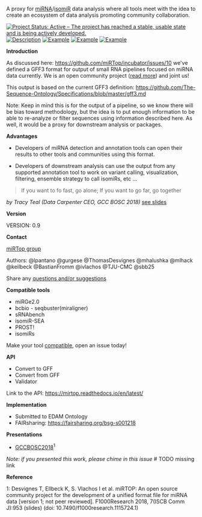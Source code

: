 A proxy for [miRNA](https://en.wikipedia.org/wiki/MicroRNA)/[isomiR](https://en.wikipedia.org/wiki/IsomiR) data analysis where all tools meet with the idea to create an ecosystem of data analysis promoting community collaboration.

[![Project Status: Active – The project has reached a stable, usable state and is being actively developed.](http://www.repostatus.org/badges/latest/active.svg)](http://www.repostatus.org/#active)
[![Description](https://img.shields.io/badge/gff3-definition-yellow.svg)](https://github.com/miRTop/mirGFF3/blob/master/definition.md)
[![Example](https://img.shields.io/badge/gff3-example-green.svg)](https://github.com/miRTop/mirGFF3/blob/master/example.gff)
[![Example](https://img.shields.io/badge/FAIRsharing-accepted-blue.svg)](https://fairsharing.org/bsg-s001218)
[![Example](https://img.shields.io/badge/EDMA-waiting-yellow.svg)](https://github.com/edamontology/edamontology/issues/364)



**Introduction**

As discussed here: https://github.com/miRTop/incubator/issues/10 we've defined a GFF3 format for output of small RNA pipelines focused on miRNA data currently. We is an open community project ([read more](http://mirtop.github.io)) and joint us!

This output is based on the current GFF3 definition: https://github.com/The-Sequence-Ontology/Specifications/blob/master/gff3.md

Note: Keep in mind this is for the output of a pipeline, so we know there will be bias toward methodology, but the idea is to put enough information to be able to re-analyze or filter sequences using information described here. As well, it would be a proxy for downstream analysis or packages.

**Advantages**

* Developers of miRNA detection and annotation tools can open their results to other tools and communities using this format.

* Developers of downstream analysis can use the output from any supported annotation tool to work on variant calling, visualization, filtering, ensemble strategy to call isomiRs, etc ...

> If you want to fo fast, go alone;
> If you want to go far, go together

*by Tracy Teal (Data Carpenter CEO, GCC BOSC 2018)* [see slides](https://gccbosc2018.sched.com/event/EQF7/opening-keynote-tracy-k-teal)

**Version**

VERSION: 0.9

**Contact**

[miRTop group](https://mirTop.github.io)

Authors: @lpantano @gurgese @ThomasDesvignes @mhalushka @mlhack @keilbeck @BastianFromm @ivlachos @TJU-CMC @sbb25

Share any [questions and/or suggestions](https://github.com/miRTop/mirGFF3/issues/new)

**Compatible tools**

* miRGe2.0
* bcbio - seqbuster(miraligner)
* sRNAbench
* isomiR-SEA
* PROST!
* isomiRs

Make your tool [compatible](https://github.com/miRTop/mirtop/issues/new), open an issue today!

**API**

* Convert to GFF
* Convert from GFF
* Validator

Link to the API: https://mirtop.readthedocs.io/en/latest/

**Implementation**

* Submitted to EDAM Ontology
* FAIRsharing: https://fairsharing.org/bsg-s001218


**Presentations**

* [GCCBOSC2018](https://f1000research.com/slides/7-953)<sup>1</sup>

*Note: if you presented this work, please chime in this issue* # TODO missing link


**Reference**

1: Desvignes T, EIlbeck K, S. Vlachos I et al. miRTOP: An open source community project for the development of a unified format file for miRNA data [version 1; not peer reviewed]. F1000Research 2018, 7(ISCB Comm J):953 (slides) (doi: 10.7490/f1000research.1115724.1)
